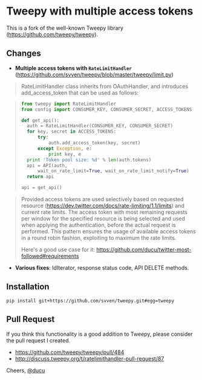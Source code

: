 Tweepy with multiple access tokens
==================================

This is a fork of the well-known Tweepy library (https://github.com/tweepy/tweepy).

Changes
-------

* **Multiple access tokens with `RateLimitHandler`** (https://github.com/svven/tweepy/blob/master/tweepy/limit.py)

> RateLimitHandler class inherits from OAuthHandler, and introduces add_access_token that can be used as follows:

> ```python
> from tweepy import RateLimitHandler
> from config import CONSUMER_KEY, CONSUMER_SECRET, ACCESS_TOKENS
> 
> def get_api():
> 	auth = RateLimitHandler(CONSUMER_KEY, CONSUMER_SECRET)
> 	for key, secret in ACCESS_TOKENS:
> 		try:
> 			auth.add_access_token(key, secret)
> 		except Exception, e:
> 			print key, e
> 	print 'Token pool size: %d' % len(auth.tokens)
> 	api = API(auth, 
> 		wait_on_rate_limit=True, wait_on_rate_limit_notify=True)
> 	return api
> 
> api = get_api()
> ```

> Provided access tokens are used selectively based on requested resource (https://dev.twitter.com/docs/rate-limiting/1.1/limits) and current rate limits. The access token with most remaining requests per window for the specified resource is being selected and used when applying the authentication, before the actual request is performed. This pattern ensures the usage of available access tokens in a round robin fashion, exploiting to maximum the rate limits.
> 
> Here's a good use case for it: https://github.com/ducu/twitter-most-followed#requirements

* **Various fixes**: IdIterator, response status code, API DELETE methods.

Installation
------------

    pip install git+https://github.com/svven/tweepy.git#egg=tweepy

Pull Request
------------

If you think this functionality is a good addition to Tweepy, please consider the pull request I created.

* https://github.com/tweepy/tweepy/pull/484
* http://discuss.tweepy.org/t/ratelimithandler-pull-request/87

Cheers, [@ducu](http://twitter.com/ducu)
